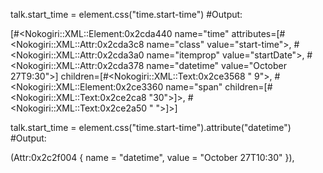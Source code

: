 talk.start_time = element.css("time.start-time")
#Output:

[#<Nokogiri::XML::Element:0x2cda440 name="time" attributes=[#<Nokogiri::XML::Attr:0x2cda3c8 name="class" value="start-time">, #<Nokogiri::XML::Attr:0x2cda3a0 name="itemprop" value="startDate">, #<Nokogiri::XML::Attr:0x2cda378 name="datetime" value="October 27T9:30">] children=[#<Nokogiri::XML::Text:0x2ce3568 " 9">, #<Nokogiri::XML::Element:0x2ce3360 name="span" children=[#<Nokogiri::XML::Text:0x2ce2ca8 "30">]>, #<Nokogiri::XML::Text:0x2ce2a50 " ">]>]

talk.start_time = element.css("time.start-time").attribute("datetime")
#Output:

(Attr:0x2c2f004 { name = "datetime", value = "October 27T10:30" }),
